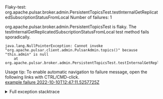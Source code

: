         
Flaky-test: org.apache.pulsar.broker.admin.PersistentTopicsTest.testInternalGetReplicatedSubscriptionStatusFromLocal
Number of failures: 1

org.apache.pulsar.broker.admin.PersistentTopicsTest is flaky. The testInternalGetReplicatedSubscriptionStatusFromLocal test method fails sporadically.

```
java.lang.NullPointerException: Cannot invoke "org.apache.pulsar.client.admin.PulsarAdmin.topics()" because "this.admin" is null
	at org.apache.pulsar.broker.admin.PersistentTopicsTest.testInternalGetReplicatedSubscriptionStatusFromLocal(PersistentTopicsTest.java:1627)
```

Usage tip: To enable automatic navigation to failure message, open the following links with CTRL/CMD-click.  
[example failure 2022-10-10T12:47:11.5257725Z](https://github.com/apache/pulsar/actions/runs/3219150517/jobs/5264205064#step:8:1677)  


<details>
<summary>Full exception stacktrace</summary>
<code><pre>
java.lang.NullPointerException: Cannot invoke "org.apache.pulsar.client.admin.PulsarAdmin.topics()" because "this.admin" is null
	at org.apache.pulsar.broker.admin.PersistentTopicsTest.testInternalGetReplicatedSubscriptionStatusFromLocal(PersistentTopicsTest.java:1627)
	at java.base/jdk.internal.reflect.NativeMethodAccessorImpl.invoke0(Native Method)
	at java.base/jdk.internal.reflect.NativeMethodAccessorImpl.invoke(NativeMethodAccessorImpl.java:77)
	at java.base/jdk.internal.reflect.DelegatingMethodAccessorImpl.invoke(DelegatingMethodAccessorImpl.java:43)
	at java.base/java.lang.reflect.Method.invoke(Method.java:568)
	at org.testng.internal.MethodInvocationHelper.invokeMethod(MethodInvocationHelper.java:132)
	at org.testng.internal.InvokeMethodRunnable.runOne(InvokeMethodRunnable.java:45)
	at org.testng.internal.InvokeMethodRunnable.call(InvokeMethodRunnable.java:73)
	at org.testng.internal.InvokeMethodRunnable.call(InvokeMethodRunnable.java:11)
	at java.base/java.util.concurrent.FutureTask.run(FutureTask.java:264)
	at java.base/java.util.concurrent.ThreadPoolExecutor.runWorker(ThreadPoolExecutor.java:1136)
	at java.base/java.util.concurrent.ThreadPoolExecutor$Worker.run(ThreadPoolExecutor.java:635)
	at java.base/java.lang.Thread.run(Thread.java:833)

</pre></code>
</details>

